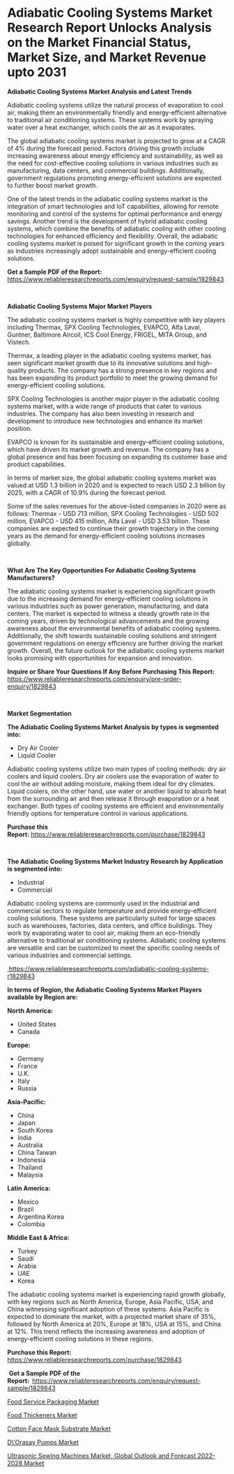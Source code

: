 <p><h1>Adiabatic Cooling Systems Market Research Report Unlocks Analysis on the Market Financial Status, Market Size, and Market Revenue upto 2031</h1></p><p><strong>Adiabatic Cooling Systems Market Analysis and Latest Trends</strong></p>
<p><p>Adiabatic cooling systems utilize the natural process of evaporation to cool air, making them an environmentally friendly and energy-efficient alternative to traditional air conditioning systems. These systems work by spraying water over a heat exchanger, which cools the air as it evaporates. </p><p>The global adiabatic cooling systems market is projected to grow at a CAGR of 4% during the forecast period. Factors driving this growth include increasing awareness about energy efficiency and sustainability, as well as the need for cost-effective cooling solutions in various industries such as manufacturing, data centers, and commercial buildings. Additionally, government regulations promoting energy-efficient solutions are expected to further boost market growth.</p><p>One of the latest trends in the adiabatic cooling systems market is the integration of smart technologies and IoT capabilities, allowing for remote monitoring and control of the systems for optimal performance and energy savings. Another trend is the development of hybrid adiabatic cooling systems, which combine the benefits of adiabatic cooling with other cooling technologies for enhanced efficiency and flexibility. Overall, the adiabatic cooling systems market is poised for significant growth in the coming years as industries increasingly adopt sustainable and energy-efficient cooling solutions.</p></p>
<p><strong>Get a Sample PDF of the Report:&nbsp;</strong> <a href="https://www.reliableresearchreports.com/enquiry/request-sample/1829843">https://www.reliableresearchreports.com/enquiry/request-sample/1829843</a></p>
<p>&nbsp;</p>
<p><strong>Adiabatic Cooling Systems Major Market Players</strong></p>
<p><p>The adiabatic cooling systems market is highly competitive with key players including Thermax, SPX Cooling Technologies, EVAPCO, Alfa Laval, Guntner, Baltimore Aircoil, ICS Cool Energy, FRIGEL, MITA Group, and Vistech. </p><p>Thermax, a leading player in the adiabatic cooling systems market, has seen significant market growth due to its innovative solutions and high-quality products. The company has a strong presence in key regions and has been expanding its product portfolio to meet the growing demand for energy-efficient cooling solutions.</p><p>SPX Cooling Technologies is another major player in the adiabatic cooling systems market, with a wide range of products that cater to various industries. The company has also been investing in research and development to introduce new technologies and enhance its market position.</p><p>EVAPCO is known for its sustainable and energy-efficient cooling solutions, which have driven its market growth and revenue. The company has a global presence and has been focusing on expanding its customer base and product capabilities.</p><p>In terms of market size, the global adiabatic cooling systems market was valued at USD 1.3 billion in 2020 and is expected to reach USD 2.3 billion by 2025, with a CAGR of 10.9% during the forecast period. </p><p>Some of the sales revenues for the above-listed companies in 2020 were as follows: Thermax - USD 713 million, SPX Cooling Technologies - USD 502 million, EVAPCO - USD 415 million, Alfa Laval - USD 3.53 billion. These companies are expected to continue their growth trajectory in the coming years as the demand for energy-efficient cooling solutions increases globally.</p></p>
<p>&nbsp;</p>
<p><strong>What Are The Key Opportunities For Adiabatic Cooling Systems Manufacturers?</strong></p>
<p><p>The adiabatic cooling systems market is experiencing significant growth due to the increasing demand for energy-efficient cooling solutions in various industries such as power generation, manufacturing, and data centers. The market is expected to witness a steady growth rate in the coming years, driven by technological advancements and the growing awareness about the environmental benefits of adiabatic cooling systems. Additionally, the shift towards sustainable cooling solutions and stringent government regulations on energy efficiency are further driving the market growth. Overall, the future outlook for the adiabatic cooling systems market looks promising with opportunities for expansion and innovation.</p></p>
<p><strong>Inquire or Share Your Questions If Any Before Purchasing This Report:</strong> <a href="https://www.reliableresearchreports.com/enquiry/pre-order-enquiry/1829843">https://www.reliableresearchreports.com/enquiry/pre-order-enquiry/1829843</a></p>
<p>&nbsp;</p>
<p><strong>Market Segmentation</strong></p>
<p><strong>The Adiabatic Cooling Systems Market Analysis by types is segmented into:</strong></p>
<p><ul><li>Dry Air Cooler</li><li>Liquid Cooler</li></ul></p>
<p><p>Adiabatic cooling systems utilize two main types of cooling methods: dry air coolers and liquid coolers. Dry air coolers use the evaporation of water to cool the air without adding moisture, making them ideal for dry climates. Liquid coolers, on the other hand, use water or another liquid to absorb heat from the surrounding air and then release it through evaporation or a heat exchanger. Both types of cooling systems are efficient and environmentally friendly options for temperature control in various applications.</p></p>
<p><strong>Purchase this Report:&nbsp;</strong><a href="https://www.reliableresearchreports.com/purchase/1829843">https://www.reliableresearchreports.com/purchase/1829843</a></p>
<p>&nbsp;</p>
<p><strong>The Adiabatic Cooling Systems Market Industry Research by Application is segmented into:</strong></p>
<p><ul><li>Industrial</li><li>Commercial</li></ul></p>
<p><p>Adiabatic cooling systems are commonly used in the industrial and commercial sectors to regulate temperature and provide energy-efficient cooling solutions. These systems are particularly suited for large spaces such as warehouses, factories, data centers, and office buildings. They work by evaporating water to cool air, making them an eco-friendly alternative to traditional air conditioning systems. Adiabatic cooling systems are versatile and can be customized to meet the specific cooling needs of various industries and commercial settings.</p></p>
<p><a href="https://www.reliableresearchreports.com/adiabatic-cooling-systems-r1829843">&nbsp;https://www.reliableresearchreports.com/adiabatic-cooling-systems-r1829843</a></p>
<p><strong>In terms of Region, the Adiabatic Cooling Systems Market Players available by Region are:</strong></p>
<p>
    <p> <strong> North America: </strong>
        <ul>
            <li>United States</li>
            <li>Canada</li>
        </ul>
        </p> 
    <p> <strong> Europe: </strong>
        <ul>
            <li>Germany</li>
            <li>France</li>
            <li>U.K.</li>
            <li>Italy</li>
            <li>Russia</li>
        </ul>
        </p> 
    <p> <strong> Asia-Pacific: </strong>
        <ul>
            <li>China</li>
            <li>Japan</li>
            <li>South Korea</li>
            <li>India</li>
            <li>Australia</li>
            <li>China Taiwan</li>
            <li>Indonesia</li>
            <li>Thailand</li>
            <li>Malaysia</li>
        </ul>
        </p> 
    <p> <strong> Latin America: </strong>
        <ul>
            <li>Mexico</li>
            <li>Brazil</li>
            <li>Argentina Korea</li>
            <li>Colombia</li>
        </ul>
        </p> 
    <p> <strong> Middle East & Africa: </strong>
        <ul>
            <li>Turkey</li>
            <li>Saudi</li>
            <li>Arabia</li>
            <li>UAE</li>
            <li>Korea</li>
        </ul>
    </p>
    </p>
<p><p>The adiabatic cooling systems market is experiencing rapid growth globally, with key regions such as North America, Europe, Asia Pacific, USA, and China witnessing significant adoption of these systems. Asia Pacific is expected to dominate the market, with a projected market share of 35%, followed by North America at 20%, Europe at 18%, USA at 15%, and China at 12%. This trend reflects the increasing awareness and adoption of energy-efficient cooling solutions in these regions.</p></p>
<p><strong>Purchase this Report: </strong><a href="https://www.reliableresearchreports.com/purchase/1829843">https://www.reliableresearchreports.com/purchase/1829843</a></p>
<p>&nbsp;<strong>Get a Sample PDF of the Report:&nbsp;&nbsp;</strong><a href="https://www.reliableresearchreports.com/enquiry/request-sample/1829843">https://www.reliableresearchreports.com/enquiry/request-sample/1829843</a></p>
<p><strong></strong></p>
<p><p><a href="https://github.com/emnqcawl19/Market-Research-Report-List-1/blob/main/food-service-packaging-market.md">Food Service Packaging Market</a></p><p><a href="https://github.com/kulaberyasin52/Market-Research-Report-List-1/blob/main/food-thickeners-market.md">Food Thickeners Market</a></p><p><a href="https://medium.com/@danielwardb654202/cotton-face-mask-substrate-market-share-and-new-trends-analysis-by-its-type-application-end-use-0d378e41aca6">Cotton Face Mask Substrate Market</a></p><p><a href="https://medium.com/@millerjimk/global-d-orasay-pumps-market-share-and-growth-opportunities-and-market-size-growing-with-a-cagr-of-2ce5cae2d3e1">D\'Orasay Pumps Market</a></p><p><a href="https://www.linkedin.com/pulse/ultrasonic-sewing-machines-market-global-outlook-forecast-2022-2028-qtfmc">Ultrasonic Sewing Machines Market, Global Outlook and Forecast 2022-2028 Market</a></p></p>